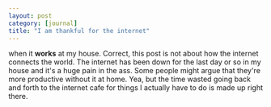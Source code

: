 ```yaml
---
layout: post
category: [journal]
title: "I am thankful for the internet"
---
```


when it <strong>works</strong> at my house. Correct, this post is not about how the internet connects the world. The internet has been down for the last day or so in my house and it's a huge pain in the ass. Some people might argue that they're more productive without it at home. Yea, but the time wasted going back and forth to the internet cafe for things I actually have to do is made up right there. 

 